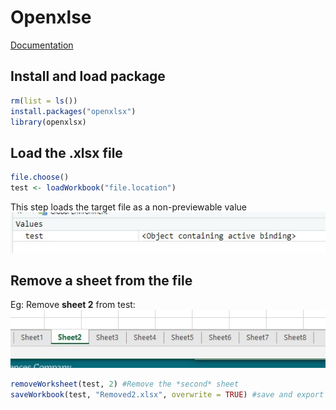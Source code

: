 # Openxlse

[Documentation](https://www.rdocumentation.org/packages/openxlsx/versions/4.2.4/topics/removeWorksheet)

## Install and load package

```r
rm(list = ls())
install.packages("openxlsx")
library(openxlsx)
```

## Load the .xlsx file

```r
file.choose()
test <- loadWorkbook("file.location")
```

This step loads the target file as a non-previewable value
![alt text](https://github.com/liuchen37/Pics/blob/main/Test_as_value.jpg?raw=true)

## Remove a sheet from the file

Eg: Remove **sheet 2** from test:
![alt text](https://github.com/liuchen37/Pics/blob/main/Before_removal.jpg?raw=true)

```r
removeWorksheet(test, 2) #Remove the *second* sheet
saveWorkbook(test, "Removed2.xlsx", overwrite = TRUE) #save and export to a file
```
